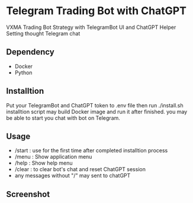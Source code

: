 # Telegram Trading Bot with ChatGPT
VXMA Trading Bot Strategy with TelegramBot UI and ChatGPT Helper
Setting thought Telegram chat

## Dependency
- Docker
- Python

## Installtion
Put your TelegramBot and ChatGPT token to .env file
then run ./install.sh
installtion script may build Docker image and run it after finished.
you may be able to start you chat with bot on Telegram.

## Usage
- /start : use for the first time after completed installtion process
- /menu : Show application menu
- /help : Show help menu 
- /clear : to clear bot's chat and reset ChatGPT session
- any messages without "/" may sent to chatGPT

## Screenshot



